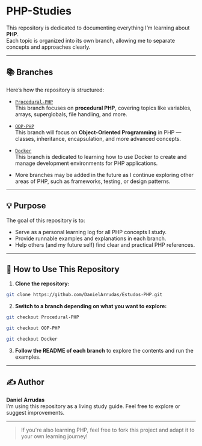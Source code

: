 # PHP-Studies

This repository is dedicated to documenting everything I’m learning about **PHP**.  
Each topic is organized into its own branch, allowing me to separate concepts and approaches clearly.

---

## 📚 Branches

Here’s how the repository is structured:

-   [`Procedural-PHP`](https://github.com/DanielArrudas/Estudos-PHP/tree/Procedural-PHP)  
    This branch focuses on **procedural PHP**, covering topics like variables, arrays, superglobals, file handling, and more.

-   [`OOP-PHP`](https://github.com/DanielArrudas/Estudos-PHP/tree/OOP-PHP)  
    This branch will focus on **Object-Oriented Programming** in PHP — classes, inheritance, encapsulation, and more advanced concepts.

- [`Docker`](https://github.com/DanielArrudas/Estudos-PHP/tree/Docker)  
    This branch is dedicated to learning how to use Docker to create and manage development environments for PHP applications.

-   More branches may be added in the future as I continue exploring other areas of PHP, such as frameworks, testing, or design patterns.

---

## 💡 Purpose

The goal of this repository is to:

-   Serve as a personal learning log for all PHP concepts I study.
-   Provide runnable examples and explanations in each branch.
-   Help others (and my future self) find clear and practical PHP references.

---

## 🚀 How to Use This Repository

1. **Clone the repository:**

```bash
git clone https://github.com/DanielArrudas/Estudos-PHP.git
```

2. **Switch to a branch depending on what you want to explore:**

```bash
git checkout Procedural-PHP
```

```bash
git checkout OOP-PHP
```

```bash
git checkout Docker
```

3. **Follow the README of each branch** to explore the contents and run the examples.

---

## ✍️ Author

**Daniel Arrudas**  
I’m using this repository as a living study guide. Feel free to explore or suggest improvements.

---

> If you're also learning PHP, feel free to fork this project and adapt it to your own learning journey!
